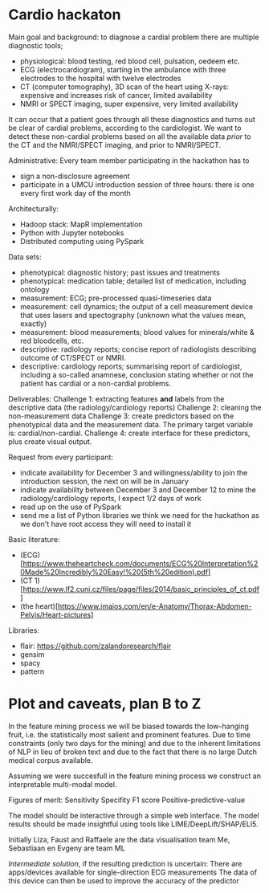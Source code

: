 # Cardio hackaton

Main goal and background: 
to diagnose a cardial problem there are multiple diagnostic tools;
* physiological: blood testing, red blood cell, pulsation, oedeem etc.
* ECG (electrocardiogram), starting in the ambulance with three electrodes to the hospital with twelve electrodes
* CT (computer tomography), 3D scan of the heart using X-rays: expensive and increases risk of cancer, limited availability
* NMRI or SPECT imaging, super expensive, very limited availability

It can occur that a patient goes through all these diagnostics and turns out be clear of cardial problems, according to the cardiologist.
We want to detect these non-cardial problems based on all the available data *prior* to the CT and the NMRI/SPECT imaging, 
and prior to NMRI/SPECT.


Administrative: Every team member participating in the hackathon has to 
* sign a non-disclosure agreement
* participate in a UMCU introduction session of three hours: there is one every first work day of the month

Architecturally:
* Hadoop stack: MapR implementation
* Python with Jupyter notebooks
* Distributed computing using PySpark

Data sets:
* phenotypical: diagnostic history; past issues and treatments
* phenotypical: medication table; detailed list of medication, including ontology
* measurement: ECG; pre-processed quasi-timeseries data
* measurement: cell dynamics; the output of a cell measurement device that uses lasers and spectography (unknown what the values mean, exactly)
* measurement: blood measurements; blood values for minerals/white & red bloodcells, etc.
* descriptive: radiology reports; concise report of radiologists describing outcome of CT/SPECT or NMRI.
* descriptive: cardiology reports; summarising report of cardiologist, including a so-called anamnese, 
conclusion stating whether or not the patient has cardial or a non-cardial problems.

Deliverables:
Challenge 1: extracting features **and** labels from the descriptive data (the radiology/cardiology reports)
Challenge 2: cleaning the non-measurement data
Challenge 3: create predictors based on the phenotypical data and the measurement data. 
The primary target variable is: cardial/non-cardial.
Challenge 4: create interface for these predictors, plus create visual output.


Request from every participant:
* indicate availability for December 3 and willingness/ability to join the introduction session, the next on will be in January
* indicate availability between December 3 and December 12 to mine the radiology/cardiology reports, I expect 1/2 days of work
* read up on the use of PySpark
* send me a list of Python libraries we think we need for the hackathon as we don't have root access they will need to install it


Basic literature:
* (ECG)[https://www.theheartcheck.com/documents/ECG%20Interpretation%20Made%20Incredibly%20Easy!%20(5th%20edition).pdf]
* (CT 1)[https://www.lf2.cuni.cz/files/page/files/2014/basic_principles_of_ct.pdf]
* (the heart)[https://www.imaios.com/en/e-Anatomy/Thorax-Abdomen-Pelvis/Heart-pictures]

Libraries:
- flair: https://github.com/zalandoresearch/flair
- gensim
- spacy
- pattern

# Plot and caveats, plan B to Z

In the feature mining process we will be biased towards the low-hanging fruit, i.e. the statistically most 
salient and prominent features. Due to time constraints (only two days for the mining) and due to the inherent limitations of 
NLP in lieu of broken text and due to the fact that there is no large Dutch medical corpus available.

Assuming we were succesfull in the feature mining process we construct an interpretable multi-modal model.

Figures of merit:
Sensitivity
Specifity
F1 score
Positive-predictive-value

The model should be interactive through a simple web interface.
The model results should be made insightful using tools like LIME/DeepLift/SHAP/ELI5.

Initially
Liza, Faust and Raffaele are the data visualisation team
Me, Sebastiaan en Evgeny are team ML


*Intermediate solution*, if the resulting prediction is uncertain: There are apps/devices available for single-direction ECG measurements
The data of this device can then be used to improve the accuracy of the predictor